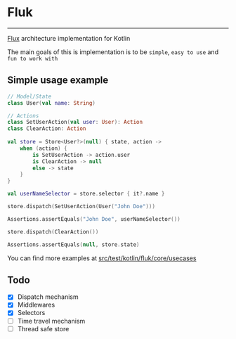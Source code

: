 # Fluk

---

[Flux](https://facebook.github.io/flux/) architecture implementation for Kotlin


The main goals of this is implementation is to be `simple`, `easy to use` and `fun to work with`


## Simple usage example

```kotlin
// Model/State
class User(val name: String)

// Actions
class SetUserAction(val user: User): Action
class ClearAction: Action
    
val store = Store<User?>(null) { state, action ->
    when (action) {
        is SetUserAction -> action.user
        is ClearAction -> null
        else -> state
    }
}

val userNameSelector = store.selector { it?.name }

store.dispatch(SetUserAction(User("John Doe")))

Assertions.assertEquals("John Doe", userNameSelector())

store.dispatch(ClearAction())

Assertions.assertEquals(null, store.state)
```

You can find more examples at [src/test/kotlin/fluk/core/usecases](https://github.com/Brunomachadob/fluk/tree/master/src/test/kotlin/fluk/core/usecases)

## Todo

- [X] Dispatch mechanism
- [X] Middlewares
- [X] Selectors
- [ ] Time travel mechanism
- [ ] Thread safe store
